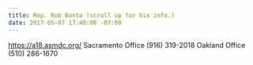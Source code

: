 ```yaml
---
title: Rep. Rob Bonta (scroll up for his info.)
date: 2017-05-07 17:40:00 -07:00
---
```


https://a18.asmdc.org/
Sacramento Office
(916) 319-2018
Oakland Office
(510) 286-1670